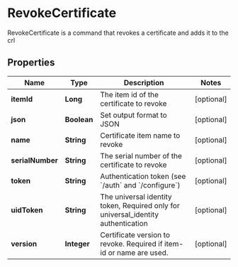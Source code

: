 

# RevokeCertificate

RevokeCertificate is a command that revokes a certificate and adds it to the crl

## Properties

Name | Type | Description | Notes
------------ | ------------- | ------------- | -------------
**itemId** | **Long** | The item id of the certificate to revoke |  [optional]
**json** | **Boolean** | Set output format to JSON |  [optional]
**name** | **String** | Certificate item name to revoke |  [optional]
**serialNumber** | **String** | The serial number of the certificate to revoke |  [optional]
**token** | **String** | Authentication token (see &#x60;/auth&#x60; and &#x60;/configure&#x60;) |  [optional]
**uidToken** | **String** | The universal identity token, Required only for universal_identity authentication |  [optional]
**version** | **Integer** | Certificate version to revoke. Required if item-id or name are used. |  [optional]



